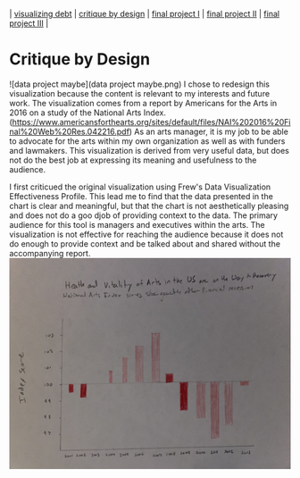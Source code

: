 | [visualizing debt](visualizing-government-debt) | [critique by design](critique-by-design) | [final project I](final-project-part-one) | [final project II](final-project-part-two) | [final project III](final-project-part-three) |

# Critique by Design
![data project maybe](data project maybe.png)
I chose to redesign this visualization because the content is relevant to my interests and future work. The visualization comes from a report by Americans for the Arts in 2016 on a study of the National Arts Index. (https://www.americansforthearts.org/sites/default/files/NAI%202016%20Final%20Web%20Res.042216.pdf) As an arts manager, it is my job to be able to advocate for the arts within my own organization as well as with funders and lawmakers. This visualization is derived from very useful data, but does not do the best job at expressing its meaning and usefulness to the audience. 

I first criticued the original visualization using Frew's Data Visualization Effectiveness Profile. This lead me to find that the data presented in the chart is clear and meaningful, but that the chart is not aesthetically pleasing and does not do a goo djob of providing context to the data. The primary audience for this tool is managers and executives within the arts. The visualization is not effective for reaching the audience because it does not do enough to provide context and be talked about and shared without the accompanying report. 
![IMG-6314](IMG-6314.jpg)
<div class="flourish-embed flourish-chart" data-src="visualisation/12677254"><script src="https://public.flourish.studio/resources/embed.js"></script></div>
